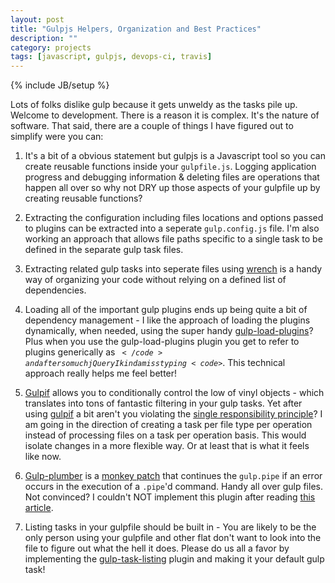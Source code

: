 ```yaml
---
layout: post
title: "Gulpjs Helpers, Organization and Best Practices"
description: ""
category: projects
tags: [javascript, gulpjs, devops-ci, travis]
---
```

{% include JB/setup %}

Lots of folks dislike gulp because it gets unweldy as the tasks pile up. Welcome to development. There is a reason it is complex. It's the nature of software. That said, there are a couple of things I have figured out to simplify were you can:

1.  It's a bit of a obvious statement but gulpjs is a Javascript tool so you can create reusable functions inside your <code>gulpfile.js</code>. Logging application progress and debugging information &amp; deleting files are operations that happen all over so why not DRY up those aspects of your gulpfile up by creating reusable functions?

1. Extracting the configuration including files locations and options passed to plugins can be extracted into a seperate <code>gulp.config.js</code> file. I'm also working an approach that allows file paths specific to a single task to be defined in the separate gulp task files.

1. Extracting related gulp tasks into seperate files using [wrench](https://www.npmjs.com/package/wrench) is a handy way of organizing your code without relying on a defined list of dependencies. 
1.  Loading all of the important gulp plugins ends up being quite a bit of dependency management - I like the approach of loading the plugins dynamically, when needed, using the super handy [gulp-load-plugins](https://www.npmjs.com/package/gulp-load-plugins)? Plus when you use the gulp-load-plugins plugin you get to refer to plugins generically as <code>$</code> and after so much jQuery I kinda miss typing <code>$</code>. This technical approach really helps me feel better! 

1.  [Gulpif](https://github.com/robrich/gulp-if) allows you to conditionally control the low of vinyl objects - which translates into tons of fantastic filtering in your gulp tasks. Yet after using [gulpif](https://github.com/robrich/gulp-if) a bit aren't you violating the [single responsibility principle](https://en.wikipedia.org/wiki/Single_responsibility_principle)? I am going in the direction of creating a task per file type per operation instead of processing files on a task per operation basis. This would isolate changes in a more flexible way. Or at least that is what it feels like now.

1. [Gulp-plumber](https://github.com/floatdrop/gulp-plumber) is a [monkey patch](https://en.wikipedia.org/wiki/Monkey_patch) that continues the <code>gulp.pipe</code> if an error occurs in the execution of a <code>.pipe</code>'d command. Handy all over gulp files. Not convinced? I couldn't NOT implement this plugin after reading [this article](https://gist.github.com/floatdrop/8269868).

1.  Listing tasks in your gulpfile should be built in - You are likely to be the only person using your gulpfile and other flat don't want to look into the file to figure out what the hell it does. Please do us all a favor by implementing the [gulp-task-listing](https://www.npmjs.com/package/gulp-task-listing) plugin and making it your default gulp task!